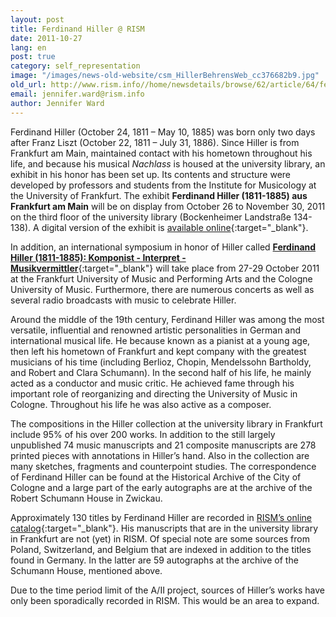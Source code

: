 ```yaml
---
layout: post
title: Ferdinand Hiller @ RISM
date: 2011-10-27
lang: en
post: true
category: self_representation
image: "/images/news-old-website/csm_HillerBehrensWeb_cc376682b9.jpg"
old_url: http://www.rism.info//home/newsdetails/browse/62/article/64/ferdinand-hiller-rism.html
email: jennifer.ward@rism.info
author: Jennifer Ward
---
```



Ferdinand Hiller (October 24, 1811 – May 10, 1885) was born only two days after Franz Liszt (October 22, 1811 – July 31, 1886). Since Hiller is from Frankfurt am Main, maintained contact with his hometown throughout his life, and because his musical _Nachlass_ is housed at the university library, an exhibit in his honor has been set up. Its contents and structure were developed by professors and students from the Institute for Musicology at the University of Frankfurt. The exhibit **Ferdinand Hiller (1811-1885) aus Frankfurt am Main** will be on display from October 26 to November 30, 2011 on the third floor of the university library (Bockenheimer Landstraße 134-138). A digital version of the exhibit is [available online](http://www.ub.uni-frankfurt.de/musik/hiller_jubilaeum.html){:target="_blank"}.

In addition, an international symposium in honor of Hiller called [**Ferdinand Hiller (1811-1885): Komponist - Interpret - Musikvermittler**](http://www.hfmdk-frankfurt.info/globales/aktuelles/aktuelles.html){:target="_blank"} will take place from 27-29 October 2011 at the Frankfurt University of Music and Performing Arts and the Cologne University of Music. Furthermore, there are numerous concerts as well as several radio broadcasts with music to celebrate Hiller.

Around the middle of the 19th century, Ferdinand Hiller was among the most versatile, influential and renowned artistic personalities in German and international musical life. He because known as a pianist at a young age, then left his hometown of Frankfurt and kept company with the greatest musicians of his time (including Berlioz, Chopin, Mendelssohn Bartholdy, and Robert and Clara Schumann). In the second half of his life, he mainly acted as a conductor and music critic. He achieved fame through his important role of reorganizing and directing the University of Music in Cologne. Throughout his life he was also active as a composer.

The compositions in the Hiller collection at the university library in Frankfurt include 95% of his over 200 works. In addition to the still largely unpublished 74 music manuscripts and 21 composite manuscripts are 278 printed pieces with annotations in Hiller’s hand. Also in the collection are many sketches, fragments and counterpoint studies. The correspondence of Ferdinand Hiller can be found at the Historical Archive of the City of Cologne and a large part of the early autographs are at the archive of the Robert Schumann House in Zwickau.

Approximately 130 titles by Ferdinand Hiller are recorded in [RISM’s online catalog](https://opac.rism.info/search?View=rism&author=Ferdinand+Hiller){:target="_blank"}. His manuscripts that are in the university library in Frankfurt are not (yet) in RISM. Of special note are some sources from Poland, Switzerland, and Belgium that are indexed in addition to the titles found in Germany. In the latter are 59 autographs at the archive of the Schumann House, mentioned above.

Due to the time period limit of the A/II project, sources of Hiller’s works have only been sporadically recorded in RISM. This would be an area to expand.